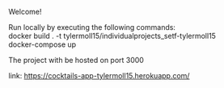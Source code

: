 Welcome!  

Run locally by executing the following commands:  
  docker build . -t tylermoll15/individualprojects_setf-tylermoll15  
  docker-compose up  
  
The project with be hosted on port 3000  
  
link: https://cocktails-app-tylermoll15.herokuapp.com/  
